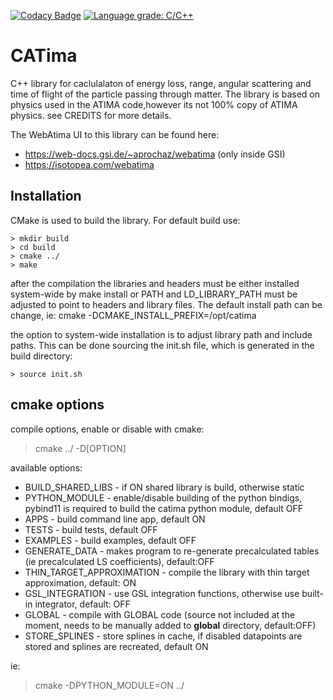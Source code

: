 [![Codacy Badge](https://api.codacy.com/project/badge/Grade/dc251db65f7a4c06ae07380544ea08fc)](https://www.codacy.com/manual/hrosiak/catima?utm_source=github.com&amp;utm_medium=referral&amp;utm_content=hrosiak/catima&amp;utm_campaign=Badge_Grade)
[![Language grade: C/C++](https://img.shields.io/lgtm/grade/cpp/g/hrosiak/catima.svg?logo=lgtm&logoWidth=18)](https://lgtm.com/projects/g/hrosiak/catima/context:cpp)

CATima
=======
C++ library for caclulalaton of energy loss, range, angular scattering and time of flight of the particle passing through matter.
The library is based on physics used in the ATIMA code,however its not 100% copy of ATIMA physics.
 see CREDITS for more details.

The WebAtima UI to this library can be found here:
  * https://web-docs.gsi.de/~aprochaz/webatima (only inside GSI)
  * https://isotopea.com/webatima

Installation
------------
CMake is used to build the library. For default build use:

```
> mkdir build
> cd build
> cmake ../
> make
```

after the compilation the libraries and headers must be either installed system-wide by make install or PATH and LD_LIBRARY_PATH must be adjusted to point to headers and library files.
The default install path can be change, ie: cmake -DCMAKE_INSTALL_PREFIX=/opt/catima

the option to system-wide installation is to adjust library path and include paths.
This can be done sourcing the init.sh file, which is generated in the build directory:
```
> source init.sh
```

cmake options
-------------
compile options, enable or disable with cmake:
> cmake ../ -D[OPTION]

available options:
  * BUILD_SHARED_LIBS - if ON shared library is build, otherwise static
  * PYTHON_MODULE - enable/disable building of the python bindigs, pybind11 is required to build the catima python module, default OFF
  * APPS - build command line app, default ON
  * TESTS - build tests, default OFF
  * EXAMPLES - build examples, default OFF
  * GENERATE_DATA - makes program to re-generate precalculated tables (ie precalculated LS coefficients), default:OFF
  * THIN_TARGET_APPROXIMATION - compile the library with thin target approximation, default: ON
  * GSL_INTEGRATION - use GSL integration functions, otherwise use built-in integrator, default: OFF
  * GLOBAL - compile with GLOBAL code (source not included at the moment, needs to be manually added to __global__ directory, default:OFF)
  * STORE_SPLINES - store splines in cache, if disabled datapoints are stored and splines are recreated, default ON

ie:
> cmake -DPYTHON_MODULE=ON ../

